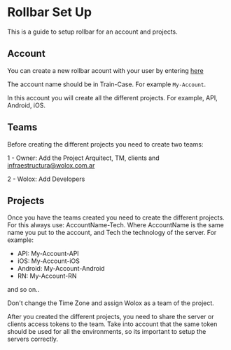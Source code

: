 # Rollbar Set Up

This is a guide to setup rollbar for an account and projects.

## Account

You can create a new rollbar acount with your user by entering [here](https://rollbar.com/account/create/)

The account name should be in Train-Case. For example `My-Account`.

In this account you will create all the different projects. For example, API, Android, iOS.

## Teams

Before creating the different projects you need to create two teams:

1 - Owner: Add the Project Arquitect, TM, clients and infraestructura@wolox.com.ar

2 - Wolox: Add Developers

## Projects

Once you have the teams created you need to create the different projects. For this always use: AccountName-Tech. Where AccountName is the same name you put to the account, and Tech the technology of the server. For example:

- API: My-Account-API
- iOS: My-Account-iOS
- Android: My-Account-Android
- RN: My-Account-RN

and so on..

Don't change the Time Zone and assign Wolox as a team of the project.

After you created the different projects, you need to share the server or clients access tokens to the team. Take into account that the same token should be used for all the environments, so its important to setup the servers correctly.

